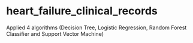 # heart_failure_clinical_records
Applied 4 algorithms (Decision Tree, Logistic Regression, Random Forest Classifier and Support Vector Machine) 
